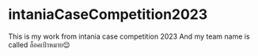 # intaniaCaseCompetition2023
This is my work from intania case competition 2023
And my team name is called ล็อคเป้าหมาย😌
